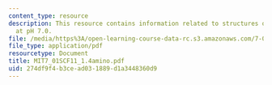 ```yaml
---
content_type: resource
description: This resource contains information related to structures of amino acids
  at pH 7.0.
file: /media/https%3A/open-learning-course-data-rc.s3.amazonaws.com/7-01sc-fundamentals-of-biology-fall-2011/274df9f4b3cead031889d1a3448360d9_MIT7_01SCF11_1.4amino.pdf
file_type: application/pdf
resourcetype: Document
title: MIT7_01SCF11_1.4amino.pdf
uid: 274df9f4-b3ce-ad03-1889-d1a3448360d9
---
```

